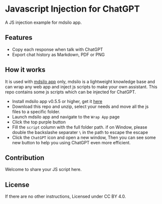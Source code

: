 # Javascript Injection for ChatGPT

A JS injection example for mdsilo app. 

## Features

- Copy each response when talk with ChatGPT
- Export chat history as Markdown, PDF or PNG

## How it works

It is used with [mdsilo app](https://github.com/mdSilo/mdSilo-app) only, mdsilo is a lightweight knowledge base and can wrap any web app and inject js scripts to make your own assistant. This repo contains some js scripts which can be injected for ChatGPT. 

- Install mdsilo app v0.5.5 or higher, get it [here](https://github.com/mdSilo/mdSilo-app/releases) 
- Download this repo and unzip, select your needs and move all the js files to a specific folder. 
- Launch mdsilo app and navigate to the `Wrap App` page 
- Click the top purple button 
- Fill the `script` column with the full folder path. if on Window, please double the backslashe separater `\` in the path to escape the escape 
- Click the `ChatGPT` icon and open a new window, Then you can see some new button to help you using ChatGPT even more efficient. 

## Contribution 

Welcome to share your JS script here. 

## License

If there are no other instructions, Licensed under CC BY 4.0. 
